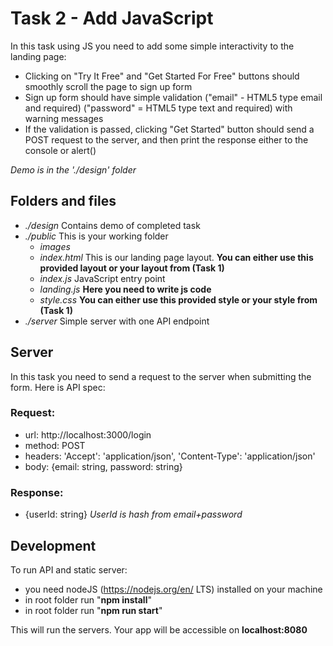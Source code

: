 # Task 2 - Add JavaScript

In this task using JS you need to add some simple interactivity to the landing page:
- Clicking on "Try It Free" and "Get Started For Free" buttons should smoothly scroll the page to sign up form
- Sign up form should have simple validation ("email" - HTML5 type email and required) ("password" = HTML5 type text and required) with warning messages
- If the validation is passed, clicking "Get Started" button should send a POST request to the server, and then print the response either to the console or alert()

*Demo is in the './design' folder*

## Folders and files

- *./design* Contains demo of completed task
- *./public* This is your working folder
  -  *images*
  -  *index.html* This is our landing page layout. **You can either use this provided layout or your layout from (Task 1)**
  -  *index.js* JavaScript entry point
  -  *landing.js* **Here you need to write js code**
  -  *style.css* **You can either use this provided style or your style from (Task 1)**
- *./server* Simple server with one API endpoint

## Server
In this task you need to send a request to the server when submitting the form. Here is API spec:
### Request:
- url: http://localhost:3000/login
- method: POST
- headers: 'Accept': 'application/json', 'Content-Type': 'application/json'
- body: {email: string, password: string}
### Response:
- {userId: string} *UserId is hash from email+password*

## Development
To run API and static server:
- you need nodeJS (https://nodejs.org/en/ LTS) installed on your machine
- in root folder run "**npm install**"
- in root folder run "**npm run start**"

This will run the servers. Your app will be accessible on **localhost:8080**

